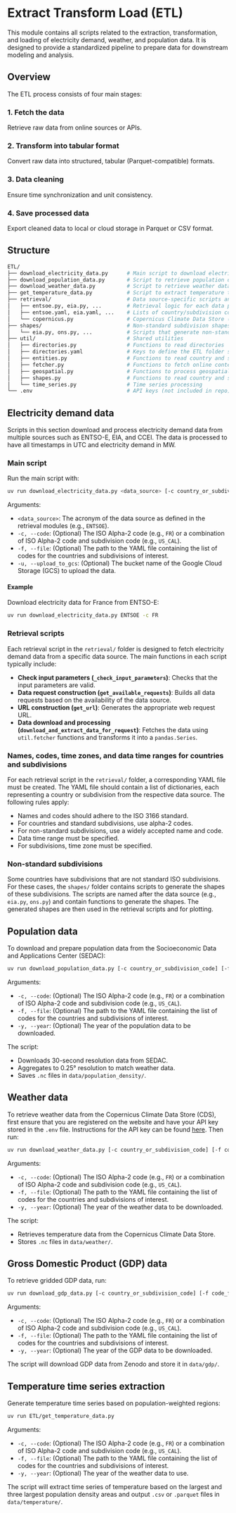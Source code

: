 # Extract Transform Load (ETL)

This module contains all scripts related to the extraction, transformation, and loading of electricity demand, weather, and population data. It is designed to provide a standardized pipeline to prepare data for downstream modeling and analysis.

## Overview

The ETL process consists of four main stages:

### 1. Fetch the data

Retrieve raw data from online sources or APIs.

### 2. Transform into tabular format

Convert raw data into structured, tabular (Parquet-compatible) formats.

### 3. Data cleaning

Ensure time synchronization and unit consistency.

### 4. Save processed data

Export cleaned data to local or cloud storage in Parquet or CSV format.

## Structure

```bash
ETL/
├── download_electricity_data.py      # Main script to download electricity demand data
├── download_population_data.py       # Script to retrieve population data from SEDAC
├── download_weather_data.py          # Script to retrieve weather data from Copernicus
├── get_temperature_data.py           # Script to extract temperature time series
├── retrieval/                        # Data source-specific scripts and configuration
│   ├── entsoe.py, eia.py, ...        # Retrieval logic for each data provider
│   ├── entsoe.yaml, eia.yaml, ...    # Lists of country/subdivision codes per source
│   └── copernicus.py                 # Copernicus Climate Data Store (CDS) retrieval functions
├── shapes/                           # Non-standard subdivision shapes
│   └── eia.py, ons.py, ...           # Scripts that generate non-standard shapefiles
├── util/                             # Shared utilities
│   ├── directories.py                # Functions to read directories
│   ├── directories.yaml              # Keys to define the ETL folder structure
│   ├── entities.py                   # Functions to read country and subdivision information
│   ├── fetcher.py                    # Functions to fetch online content
│   ├── geospatial.py                 # Functions to process geospatial data
│   ├── shapes.py                     # Functions to read country and subdivision shapes
│   └── time_series.py                # Time series processing
└── .env                              # API keys (not included in repo)
```

## Electricity demand data

Scripts in this section download and process electricity demand data from multiple sources such as ENTSO-E, EIA, and CCEI. The data is processed to have all timestamps in UTC and electricity demand in MW.

### Main script

Run the main script with:

```bash
uv run download_electricity_data.py <data_source> [-c country_or_subdivision_code] [-f code_file] [-u bucket_name]
```

Arguments:

- `<data_source>`: The acronym of the data source as defined in the retrieval modules (e.g., `ENTSOE`).
- `-c, --code`: (Optional) The ISO Alpha-2 code (e.g., `FR`) or a combination of ISO Alpha-2 code and subdivision code (e.g., `US_CAL`).
- `-f, --file`: (Optional) The path to the YAML file containing the list of codes for the countries and subdivisions of interest.
- `-u, --upload_to_gcs`: (Optional) The bucket name of the Google Cloud Storage (GCS) to upload the data.

#### Example

Download electricity data for France from ENTSO-E:

```bash
uv run download_electricity_data.py ENTSOE -c FR
```

### Retrieval scripts

Each retrieval script in the `retrieval/` folder is designed to fetch electricity demand data from a specific data source. The main functions in each script typically include:

- **Check input parameters (`_check_input_parameters`)**: Checks that the input parameters are valid.
- **Data request construction (`get_available_requests`)**: Builds all data requests based on the availability of the data source.
- **URL construction (`get_url`)**: Generates the appropriate web request URL.
- **Data download and processing (`download_and_extract_data_for_request`)**: Fetches the data using `util.fetcher` functions and transforms it into a `pandas.Series`.

### Names, codes, time zones, and data time ranges for countries and subdivisions

For each retrieval script in the `retrieval/` folder, a corresponding YAML file must be created. The YAML file should contain a list of dictionaries, each representing a country or subdivision from the respective data source. The following rules apply:

- Names and codes should adhere to the ISO 3166 standard.
- For countries and standard subdivisions, use alpha-2 codes.
- For non-standard subdivisions, use a widely accepted name and code.
- Data time range must be specified.
- For subdivisions, time zone must be specified.

### Non-standard subdivisions

Some countries have subdivisions that are not standard ISO subdivisions. For these cases, the `shapes/` folder contains scripts to generate the shapes of these subdivisions. The scripts are named after the data source (e.g., `eia.py`, `ons.py`) and contain functions to generate the shapes. The generated shapes are then used in the retrieval scripts and for plotting.

## Population data

To download and prepare population data from the Socioeconomic Data and Applications Center (SEDAC):

```bash
uv run download_population_data.py [-c country_or_subdivision_code] [-f code_file] [-y year]
```

Arguments:

- `-c, --code`: (Optional) The ISO Alpha-2 code (e.g., `FR`) or a combination of ISO Alpha-2 code and subdivision code (e.g., `US_CAL`).
- `-f, --file`: (Optional) The path to the YAML file containing the list of codes for the countries and subdivisions of interest.
- `-y, --year`: (Optional) The year of the population data to be downloaded.

The script:

- Downloads 30-second resolution data from SEDAC.
- Aggregates to 0.25° resolution to match weather data.
- Saves `.nc` files in `data/population_density/`.

## Weather data

To retrieve weather data from the Copernicus Climate Data Store (CDS), first ensure that you are registered on the website and have your API key stored in the `.env` file. Instructions for the API key can be found [here](https://cds.climate.copernicus.eu/how-to-api). Then run:

```bash
uv run download_weather_data.py [-c country_or_subdivision_code] [-f code_file] [-y year]
```

Arguments:

- `-c, --code`: (Optional) The ISO Alpha-2 code (e.g., `FR`) or a combination of ISO Alpha-2 code and subdivision code (e.g., `US_CAL`).
- `-f, --file`: (Optional) The path to the YAML file containing the list of codes for the countries and subdivisions of interest.
- `-y, --year`: (Optional) The year of the weather data to be downloaded.

The script:

- Retrieves temperature data from the Copernicus Climate Data Store.
- Stores `.nc` files in `data/weather/`.

## Gross Domestic Product (GDP) data

To retrieve gridded GDP data, run:

```bash
uv run download_gdp_data.py [-c country_or_subdivision_code] [-f code_file] [-y year]
```

Arguments:

- `-c, --code`: (Optional) The ISO Alpha-2 code (e.g., `FR`) or a combination of ISO Alpha-2 code and subdivision code (e.g., `US_CAL`).
- `-f, --file`: (Optional) The path to the YAML file containing the list of codes for the countries and subdivisions of interest.
- `-y, --year`: (Optional) The year of the GDP data to be downloaded.

The script will download GDP data from Zenodo and store it in `data/gdp/`.

## Temperature time series extraction

Generate temperature time series based on population-weighted regions:

```bash
uv run ETL/get_temperature_data.py
```

Arguments:

- `-c, --code`: (Optional) The ISO Alpha-2 code (e.g., `FR`) or a combination of ISO Alpha-2 code and subdivision code (e.g., `US_CAL`).
- `-f, --file`: (Optional) The path to the YAML file containing the list of codes for the countries and subdivisions of interest.
- `-y, --year`: (Optional) The year of the weather data to use.

The script will extract time series of temperature based on the largest and three largest population density areas and output `.csv` or `.parquet` files in `data/temperature/`.
